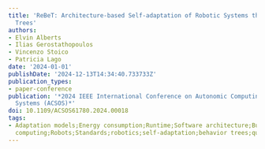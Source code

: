 ```yaml
---
title: 'ReBeT: Architecture-based Self-adaptation of Robotic Systems through Behavior
  Trees'
authors:
- Elvin Alberts
- Ilias Gerostathopoulos
- Vincenzo Stoico
- Patricia Lago
date: '2024-01-01'
publishDate: '2024-12-13T14:34:40.733733Z'
publication_types:
- paper-conference
publication: '*2024 IEEE International Conference on Autonomic Computing and Self-Organizing
  Systems (ACSOS)*'
doi: 10.1109/ACSOS61780.2024.00018
tags:
- Adaptation models;Energy consumption;Runtime;Software architecture;Buildings;Software;Libraries;Distributed
  computing;Robots;Standards;robotics;self-adaptation;behavior trees;quality
---
```

